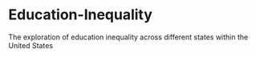 # Education-Inequality
The exploration of education inequality across different states within the United States
